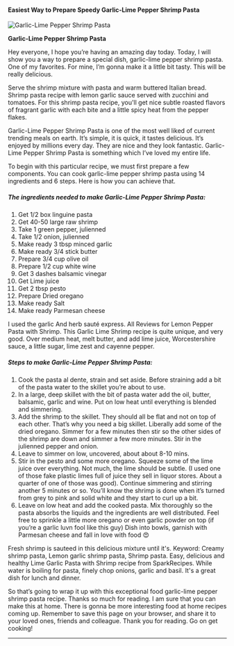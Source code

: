             

#### Easiest Way to Prepare Speedy Garlic-Lime Pepper Shrimp Pasta

![Garlic-Lime Pepper Shrimp Pasta](https://img-global.cpcdn.com/recipes/4b8097ee3803394d/751x532cq70/garlic-lime-pepper-shrimp-pasta-recipe-main-photo.jpg)

**Garlic-Lime Pepper Shrimp Pasta**

Hey everyone, I hope you’re having an amazing day today. Today, I will show you a way to prepare a special dish, garlic-lime pepper shrimp pasta. One of my favorites. For mine, I’m gonna make it a little bit tasty. This will be really delicious.

Serve the shrimp mixture with pasta and warm buttered Italian bread. Shrimp pasta recipe with lemon garlic sauce served with zucchini and tomatoes. For this shrimp pasta recipe, you'll get nice subtle roasted flavors of fragrant garlic with each bite and a little spicy heat from the pepper flakes.

Garlic-Lime Pepper Shrimp Pasta is one of the most well liked of current trending meals on earth. It’s simple, it is quick, it tastes delicious. It’s enjoyed by millions every day. They are nice and they look fantastic. Garlic-Lime Pepper Shrimp Pasta is something which I’ve loved my entire life.

To begin with this particular recipe, we must first prepare a few components. You can cook garlic-lime pepper shrimp pasta using 14 ingredients and 6 steps. Here is how you can achieve that.

##### The ingredients needed to make Garlic-Lime Pepper Shrimp Pasta:

1.  Get 1/2 box linguine pasta
2.  Get 40-50 large raw shrimp
3.  Take 1 green pepper, julienned
4.  Take 1/2 onion, julienned
5.  Make ready 3 tbsp minced garlic
6.  Make ready 3/4 stick butter
7.  Prepare 3/4 cup olive oil
8.  Prepare 1/2 cup white wine
9.  Get 3 dashes balsamic vinegar
10.  Get Lime juice
11.  Get 2 tbsp pesto
12.  Prepare Dried oregano
13.  Make ready Salt
14.  Make ready Parmesan cheese

I used the garlic And herb sauté express. All Reviews for Lemon Pepper Pasta with Shrimp. This Garlic Lime Shrimp recipe is quite unique, and very good. Over medium heat, melt butter, and add lime juice, Worcestershire sauce, a little sugar, lime zest and cayenne pepper.

##### Steps to make Garlic-Lime Pepper Shrimp Pasta:

1.  Cook the pasta al dente, strain and set aside. Before straining add a bit of the pasta water to the skillet you’re about to use.
2.  In a large, deep skillet with the bit of pasta water add the oil, butter, balsamic, garlic and wine. Put on low heat until everything is blended and simmering.
3.  Add the shrimp to the skillet. They should all be flat and not on top of each other. That’s why you need a big skillet. Liberally add some of the dried oregano. Simmer for a few minutes then stir so the other sides of the shrimp are down and simmer a few more minutes. Stir in the julienned pepper and onion.
4.  Leave to simmer on low, uncovered, about about 8-10 mins.
5.  Stir in the pesto and some more oregano. Squeeze some of the lime juice over everything. Not much, the lime should be subtle. (I used one of those fake plastic limes full of juice they sell in liquor stores. About a quarter of one of those was good). Continue simmering and stirring another 5 minutes or so. You’ll know the shrimp is done when it’s turned from grey to pink and solid white and they start to curl up a bit.
6.  Leave on low heat and add the cooked pasta. Mix thoroughly so the pasta absorbs the liquids and the ingredients are well distributed. Feel free to sprinkle a little more oregano or even garlic powder on top (if you’re a garlic luvn fool like this guy) Dish into bowls, garnish with Parmesan cheese and fall in love with food 😍

Fresh shrimp is sauteed in this delicious mixture until it's. Keyword: Creamy shrimp pasta, Lemon garlic shrimp pasta, Shrimp pasta. Easy, delicious and healthy Lime Garlic Pasta with Shrimp recipe from SparkRecipes. While water is boiling for pasta, finely chop onions, garlic and basil. It's a great dish for lunch and dinner.

So that’s going to wrap it up with this exceptional food garlic-lime pepper shrimp pasta recipe. Thanks so much for reading. I am sure that you can make this at home. There is gonna be more interesting food at home recipes coming up. Remember to save this page on your browser, and share it to your loved ones, friends and colleague. Thank you for reading. Go on get cooking!

* * *